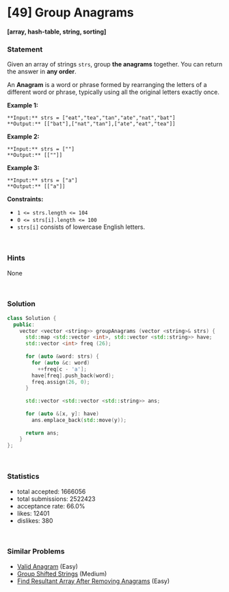 # [49] Group Anagrams

**[array, hash-table, string, sorting]**

### Statement

Given an array of strings `strs`, group **the anagrams** together. You can return the answer in **any order**.

An **Anagram** is a word or phrase formed by rearranging the letters of a different word or phrase, typically using all the original letters exactly once.


**Example 1:**

```
**Input:** strs = ["eat","tea","tan","ate","nat","bat"]
**Output:** [["bat"],["nat","tan"],["ate","eat","tea"]]

```
**Example 2:**

```
**Input:** strs = [""]
**Output:** [[""]]

```
**Example 3:**

```
**Input:** strs = ["a"]
**Output:** [["a"]]

```

**Constraints:**
* `1 <= strs.length <= 104`
* `0 <= strs[i].length <= 100`
* `strs[i]` consists of lowercase English letters.


<br>

### Hints

None

<br>

### Solution

```cpp
class Solution {
  public:
    vector <vector <string>> groupAnagrams (vector <string>& strs) {
      std::map <std::vector <int>, std::vector <std::string>> have;
      std::vector <int> freq (26);
      
      for (auto &word: strs) {
        for (auto &c: word)
          ++freq[c - 'a'];
        have[freq].push_back(word);
        freq.assign(26, 0);
      }
      
      std::vector <std::vector <std::string>> ans;
      
      for (auto &[x, y]: have)
        ans.emplace_back(std::move(y));
      
      return ans;
    }
};
```

<br>

### Statistics

- total accepted: 1666056
- total submissions: 2522423
- acceptance rate: 66.0%
- likes: 12401
- dislikes: 380

<br>

### Similar Problems

- [Valid Anagram](https://leetcode.com/problems/valid-anagram) (Easy)
- [Group Shifted Strings](https://leetcode.com/problems/group-shifted-strings) (Medium)
- [Find Resultant Array After Removing Anagrams](https://leetcode.com/problems/find-resultant-array-after-removing-anagrams) (Easy)
